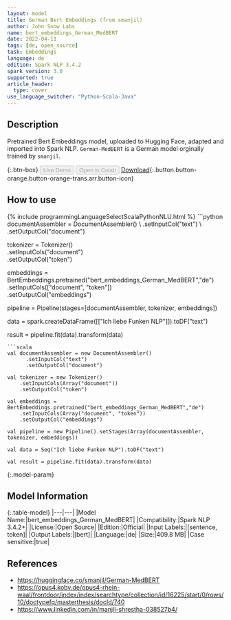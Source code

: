 ```yaml
---
layout: model
title: German Bert Embeddings (from smanjil)
author: John Snow Labs
name: bert_embeddings_German_MedBERT
date: 2022-04-11
tags: [de, open_source]
task: Embeddings
language: de
edition: Spark NLP 3.4.2
spark_version: 3.0
supported: true
article_header:
  type: cover
use_language_switcher: "Python-Scala-Java"
---
```


## Description

Pretrained Bert Embeddings model, uploaded to Hugging Face, adapted and imported into Spark NLP. `German-MedBERT` is a German model orginally trained by `smanjil`.

{:.btn-box}
<button class="button button-orange" disabled>Live Demo</button>
<button class="button button-orange" disabled>Open in Colab</button>
[Download](https://s3.amazonaws.com/auxdata.johnsnowlabs.com/public/models/bert_embeddings_German_MedBERT_de_3.4.2_3.0_1649675767629.zip){:.button.button-orange.button-orange-trans.arr.button-icon}

## How to use



<div class="tabs-box" markdown="1">
{% include programmingLanguageSelectScalaPythonNLU.html %}
```python
documentAssembler = DocumentAssembler() \
    .setInputCol("text") \
    .setOutputCol("document")

tokenizer = Tokenizer() \
    .setInputCols("document") \
    .setOutputCol("token")
  
embeddings = BertEmbeddings.pretrained("bert_embeddings_German_MedBERT","de") \
    .setInputCols(["document", "token"]) \
    .setOutputCol("embeddings")
    
pipeline = Pipeline(stages=[documentAssembler, tokenizer, embeddings])

data = spark.createDataFrame([["Ich liebe Funken NLP"]]).toDF("text")

result = pipeline.fit(data).transform(data)
```
```scala
val documentAssembler = new DocumentAssembler() 
      .setInputCol("text") 
      .setOutputCol("document")
 
val tokenizer = new Tokenizer() 
    .setInputCols(Array("document"))
    .setOutputCol("token")

val embeddings = BertEmbeddings.pretrained("bert_embeddings_German_MedBERT","de") 
    .setInputCols(Array("document", "token")) 
    .setOutputCol("embeddings")

val pipeline = new Pipeline().setStages(Array(documentAssembler, tokenizer, embeddings))

val data = Seq("Ich liebe Funken NLP").toDF("text")

val result = pipeline.fit(data).transform(data)
```
</div>

{:.model-param}
## Model Information

{:.table-model}
|---|---|
|Model Name:|bert_embeddings_German_MedBERT|
|Compatibility:|Spark NLP 3.4.2+|
|License:|Open Source|
|Edition:|Official|
|Input Labels:|[sentence, token]|
|Output Labels:|[bert]|
|Language:|de|
|Size:|409.8 MB|
|Case sensitive:|true|

## References

- https://huggingface.co/smanjil/German-MedBERT
- https://opus4.kobv.de/opus4-rhein-waal/frontdoor/index/index/searchtype/collection/id/16225/start/0/rows/10/doctypefq/masterthesis/docId/740
- https://www.linkedin.com/in/manjil-shrestha-038527b4/